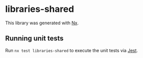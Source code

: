 # libraries-shared

This library was generated with [Nx](https://nx.dev).

## Running unit tests

Run `nx test libraries-shared` to execute the unit tests via [Jest](https://jestjs.io).
